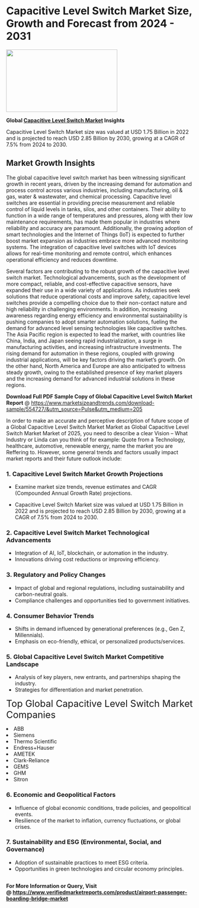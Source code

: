 <H1>Capacitive Level Switch Market Size, Growth and Forecast from 2024 - 2031</H1><img class="aligncenter size-medium wp-image-584254" src="https://thirdeyenews.in/wp-content/uploads/2024/09/Global-Market-Research-300x168.jpeg" alt="" width="300" height="168" /><p><strong>Global&nbsp;<a href="https://www.marketsizeandtrends.com/download-sample/554727/&amp;utm_source=Pulse&amp;utm_medium=205">Capacitive Level Switch Market</a> Insights</strong></p><p>Capacitive Level Switch Market size was valued at USD 1.75 Billion in 2022 and is projected to reach USD 2.85 Billion by 2030, growing at a CAGR of 7.5% from 2024 to 2030.</p><p><h2>Market Growth Insights</h2> <p>The global capacitive level switch market has been witnessing significant growth in recent years, driven by the increasing demand for automation and process control across various industries, including manufacturing, oil & gas, water & wastewater, and chemical processing. Capacitive level switches are essential in providing precise measurement and reliable control of liquid levels in tanks, silos, and other containers. Their ability to function in a wide range of temperatures and pressures, along with their low maintenance requirements, has made them popular in industries where reliability and accuracy are paramount. Additionally, the growing adoption of smart technologies and the Internet of Things (IoT) is expected to further boost market expansion as industries embrace more advanced monitoring systems. The integration of capacitive level switches with IoT devices allows for real-time monitoring and remote control, which enhances operational efficiency and reduces downtime. </p> <p>Several factors are contributing to the robust growth of the capacitive level switch market. Technological advancements, such as the development of more compact, reliable, and cost-effective capacitive sensors, have expanded their use in a wide variety of applications. As industries seek solutions that reduce operational costs and improve safety, capacitive level switches provide a compelling choice due to their non-contact nature and high reliability in challenging environments. In addition, increasing awareness regarding energy efficiency and environmental sustainability is pushing companies to adopt smarter automation solutions, fueling the demand for advanced level sensing technologies like capacitive switches. The Asia Pacific region is expected to lead the market, with countries like China, India, and Japan seeing rapid industrialization, a surge in manufacturing activities, and increasing infrastructure investments. The rising demand for automation in these regions, coupled with growing industrial applications, will be key factors driving the market’s growth. On the other hand, North America and Europe are also anticipated to witness steady growth, owing to the established presence of key market players and the increasing demand for advanced industrial solutions in these regions. </p><p><span class=""><strong>Download Full PDF Sample Copy of Global Capacitive Level Switch Market Report</strong> @ <a href="https://www.marketsizeandtrends.com/download-sample/554727/&amp;utm_source=Pulse&amp;utm_medium=205" target="_blank">https://www.marketsizeandtrends.com/download-sample/554727/&amp;utm_source=Pulse&amp;utm_medium=205</a></span></p><p>In order to make an accurate and perceptive description of future scope of a Global&nbsp;Capacitive Level Switch Market Market as Global&nbsp;Capacitive Level Switch Market Market of 2025, you need to describe a clear Vision &ndash; What Industry or Linda can you think of for example: Quote from a Technology, healthcare, automotive, renewable energy, name the market you are Reffering to. However, some general trends and factors usually impact market reports and their future outlook include:</p><h3>1.&nbsp;<strong>Capacitive Level Switch Market Growth Projections</strong></h3><ul><li>Examine market size trends, revenue estimates and CAGR (Compounded Annual Growth Rate) projections.</li><li><p>Capacitive Level Switch Market size was valued at USD 1.75 Billion in 2022 and is projected to reach USD 2.85 Billion by 2030, growing at a CAGR of 7.5% from 2024 to 2030.</p></li></ul><h3>2.&nbsp;<strong>Capacitive Level Switch Market Technological Advancements</strong></h3><ul><li>Integration of AI, IoT, blockchain, or automation in the industry.</li><li>Innovations driving cost reductions or improving efficiency.</li></ul><h3>3.&nbsp;<strong>Regulatory and Policy Changes</strong></h3><ul><li>Impact of global and regional regulations, including sustainability and carbon-neutral goals.</li><li>Compliance challenges and opportunities tied to government initiatives.</li></ul><h3>4.&nbsp;<strong>Consumer Behavior Trends</strong></h3><ul><li>Shifts in demand influenced by generational preferences (e.g., Gen Z, Millennials).</li><li>Emphasis on eco-friendly, ethical, or personalized products/services.</li></ul><h3>5.&nbsp;<strong>Global Capacitive Level Switch Market Competitive Landscape</strong></h3><ul><li>Analysis of key players, new entrants, and partnerships shaping the industry.</li><li>Strategies for differentiation and market penetration.</li></ul><p data-pm-slice="1 1 []"><span style="color: inherit; font-family: inherit; font-size: 25px;">Top Global Capacitive Level Switch Market Companies</span></p><div class="" data-test-id=""><p><li>ABB</li><li> Siemens</li><li> Thermo Scientific</li><li> Endress+Hauser</li><li> AMETEK</li><li> Clark-Reliance</li><li> GEMS</li><li> GHM</li><li> Sitron</li></p></div><h3>6.&nbsp;<strong>Economic and Geopolitical Factors</strong></h3><ul><li>Influence of global economic conditions, trade policies, and geopolitical events.</li><li>Resilience of the market to inflation, currency fluctuations, or global crises.</li></ul><h3>7.&nbsp;<strong>Sustainability and ESG (Environmental, Social, and Governance)</strong></h3><ul><li>Adoption of sustainable practices to meet ESG criteria.</li><li>Opportunities in green technologies and circular economy principles.</li></ul><h2><strong style="font-size: 14px;">For More Information or Query, Visit @&nbsp;</strong><a style="background-color: #ffffff; font-size: 14px;" href="https://www.marketsizeandtrends.com/report/capacitive-level-switch-market/" target="_blank">https://www.verifiedmarketreports.com/product/airport-passenger-boarding-bridge-market</a></h2>
